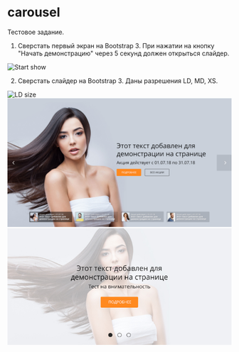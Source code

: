 # carousel
Тестовое задание.

1. Сверстать первый экран на Bootstrap 3. При нажатии на кнопку "Начать демонстрацию" через 5 секунд должен открыться слайдер. 

![Start show](task/origin/start_show.jpg)

2. Сверстать слайдер на Bootstrap 3. Даны разрешения LD, MD, XS.

![LD size](task/origin/LD.jpg)
![MD size](task/origin/MD.jpg)
![XS size](task/origin/XS.jpg)
